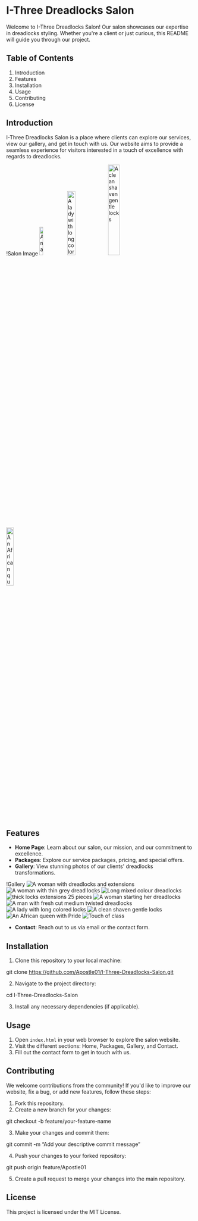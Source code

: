 # I-Three Dreadlocks Salon

Welcome to I-Three Dreadlocks Salon! Our salon showcases our expertise in dreadlocks styling. Whether you're a client or just curious, this README will guide you through our project.

## Table of Contents

1. Introduction
2. Features
3. Installation
4. Usage
5. Contributing
6. License

## Introduction

I-Three Dreadlocks Salon is a place where clients can explore our services, view our gallery, and get in touch with us. Our website aims to provide a seamless experience for visitors interested in a touch of excellence with regards to dreadlocks.

!Salon Image
 <img src="assets/img/larry.jpg" alt="A man with fresh cut medium twisted dreadlocks" style="width: 14%;">
 <img src="assets/img/coloredlocks.jpg" alt="A lady with long colored locks" style="width: 21%;">
 <img src="assets/img/cleanshave.jpg" alt="A clean shaven gentle locks" style="width: 25%;">
 <img src="assets/img/AfricanPride.jpg" alt="An African queen with Pride" style="width: 20%;">

## Features

- **Home Page**: Learn about our salon, our mission, and our commitment to excellence.
- **Packages**: Explore our service packages, pricing, and special offers.
- **Gallery**: View stunning photos of our clients' dreadlocks transformations.

!Gallery
<img src="assets/img/dreadlocs.jpg" alt="A woman with dreadlocks and extensions">
<img src="assets/img/ladylocks.jpg" alt="A woman with thin grey dread locks">
<img src="assets/img/Detaialedloc.jpg" alt="Long mixed colour dreadlocks">                
<img src="assets/img/thicklocks.jpg" alt="thick locks extensions 25 pieces">
<img src="assets/img/startinglocks.jpg" alt="A woman starting her dreadlocks">
<img src="assets/img/larry.jpg" alt="A man with fresh cut medium twisted dreadlocks">
<img src="assets/img/coloredlocks.jpg" alt="A lady with long colored locks">
<img src="assets/img/cleanshave.jpg" alt="A clean shaven gentle locks">
<img src="assets/img/AfricanPride.jpg" alt="An African queen with Pride">
<img src="assets/img/styledlocks.jpg" alt="Touch of class">

- **Contact**: Reach out to us via email or the contact form.

## Installation

1. Clone this repository to your local machine:


git clone https://github.com/Apostle01/I-Three-Dreadlocks-Salon.git


2. Navigate to the project directory:


cd I-Three-Dreadlocks-Salon


3. Install any necessary dependencies (if applicable).

## Usage

1. Open `index.html` in your web browser to explore the salon website.
2. Visit the different sections: Home, Packages, Gallery, and Contact.
3. Fill out the contact form to get in touch with us.

## Contributing

We welcome contributions from the community! If you'd like to improve our website, fix a bug, or add new features, follow these steps:

1. Fork this repository.
2. Create a new branch for your changes:


git checkout -b feature/your-feature-name


3. Make your changes and commit them:


git commit -m “Add your descriptive commit message”


4. Push your changes to your forked repository:


git push origin feature/Apostle01


5. Create a pull request to merge your changes into the main repository.

## License

This project is licensed under the MIT License.

